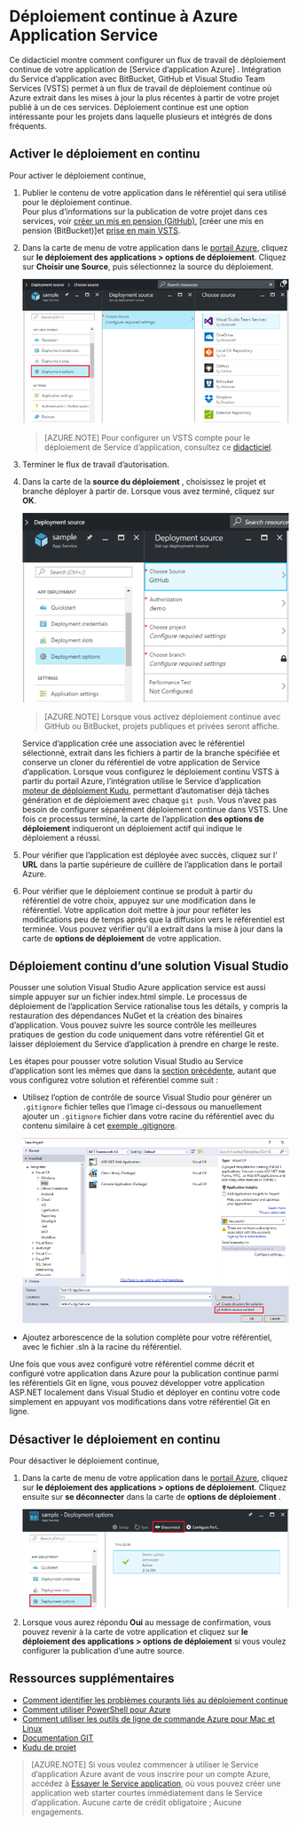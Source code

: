<properties
    pageTitle="Déploiement continue à Azure Application Service | Microsoft Azure"
    description="Apprenez à activer le déploiement continue à Azure Application Service."
    services="app-service"
    documentationCenter=""
    authors="dariagrigoriu"
    manager="wpickett"
    editor="mollybos"/>

<tags
    ms.service="app-service"
    ms.workload="na"
    ms.tgt_pltfrm="na"
    ms.devlang="na"
    ms.topic="article"
    ms.date="10/28/2016"
    ms.author="dariagrigoriu"/>
    
# <a name="continuous-deployment-to-azure-app-service"></a>Déploiement continue à Azure Application Service

Ce didacticiel montre comment configurer un flux de travail de déploiement continue de votre application de [Service d’application Azure] . Intégration du Service d’application avec BitBucket, GitHub et Visual Studio Team Services (VSTS) permet à un flux de travail de déploiement continue où Azure extrait dans les mises à jour la plus récentes à partir de votre projet publié à un de ces services. Déploiement continue est une option intéressante pour les projets dans laquelle plusieurs et intégrés de dons fréquents.

## <a name="overview"></a>Activer le déploiement en continu

Pour activer le déploiement continue, 

1. Publier le contenu de votre application dans le référentiel qui sera utilisé pour le déploiement continue.  
    Pour plus d’informations sur la publication de votre projet dans ces services, voir [créer un mis en pension (GitHub)], [créer une mis en pension (BitBucket)]et [prise en main VSTS].

2. Dans la carte de menu de votre application dans le [portail Azure], cliquez sur **le déploiement des applications > options de déploiement**. Cliquez sur **Choisir une Source**, puis sélectionnez la source du déploiement.  

    ![](./media/app-service-continuous-deployment/cd_options.png)
    
    > [AZURE.NOTE] Pour configurer un VSTS compte pour le déploiement de Service d’application, consultez ce [didacticiel](https://github.com/projectkudu/kudu/wiki/Setting-up-a-VSTS-account-so-it-can-deploy-to-a-Web-App).
    
3. Terminer le flux de travail d’autorisation. 

4. Dans la carte de la **source du déploiement** , choisissez le projet et branche déployer à partir de. Lorsque vous avez terminé, cliquez sur **OK**.
  
    ![](./media/app-service-continuous-deployment/github_option.png)

    > [AZURE.NOTE] Lorsque vous activez déploiement continue avec GitHub ou BitBucket, projets publiques et privées seront affiche.

    Service d’application crée une association avec le référentiel sélectionné, extrait dans les fichiers à partir de la branche spécifiée et conserve un cloner du référentiel de votre application de Service d’application. Lorsque vous configurez le déploiement continu VSTS à partir du portail Azure, l’intégration utilise le Service d’application [moteur de déploiement Kudu](https://github.com/projectkudu/kudu/wiki), permettant d’automatiser déjà tâches génération et de déploiement avec chaque `git push`. Vous n’avez pas besoin de configurer séparément déploiement continue dans VSTS. Une fois ce processus terminé, la carte de l’application **des options de déploiement** indiqueront un déploiement actif qui indique le déploiement a réussi.

5. Pour vérifier que l’application est déployée avec succès, cliquez sur l' **URL** dans la partie supérieure de cuillère de l’application dans le portail Azure. 

6. Pour vérifier que le déploiement continue se produit à partir du référentiel de votre choix, appuyez sur une modification dans le référentiel. Votre application doit mettre à jour pour refléter les modifications peu de temps après que la diffusion vers le référentiel est terminée. Vous pouvez vérifier qu’il a extrait dans la mise à jour dans la carte de **options de déploiement** de votre application.

## <a name="VSsolution"></a>Déploiement continu d’une solution Visual Studio 

Pousser une solution Visual Studio Azure application service est aussi simple appuyer sur un fichier index.html simple. Le processus de déploiement de l’application Service rationalise tous les détails, y compris la restauration des dépendances NuGet et la création des binaires d’application. Vous pouvez suivre les source contrôle les meilleures pratiques de gestion du code uniquement dans votre référentiel Git et laisser déploiement du Service d’application à prendre en charge le reste.

Les étapes pour pousser votre solution Visual Studio au Service d’application sont les mêmes que dans la [section précédente](#overview), autant que vous configurez votre solution et référentiel comme suit :

-   Utilisez l’option de contrôle de source Visual Studio pour générer un `.gitignore` fichier telles que l’image ci-dessous ou manuellement ajouter un `.gitignore` fichier dans votre racine du référentiel avec du contenu similaire à cet [exemple .gitignore](https://github.com/github/gitignore/blob/master/VisualStudio.gitignore). 

    ![](./media/app-service-continuous-deployment/VS_source_control.png)
 
-   Ajoutez arborescence de la solution complète pour votre référentiel, avec le fichier .sln à la racine du référentiel.

Une fois que vous avez configuré votre référentiel comme décrit et configuré votre application dans Azure pour la publication continue parmi les référentiels Git en ligne, vous pouvez développer votre application ASP.NET localement dans Visual Studio et déployer en continu votre code simplement en appuyant vos modifications dans votre référentiel Git en ligne.

## <a name="disableCD"></a>Désactiver le déploiement en continu

Pour désactiver le déploiement continue, 

1. Dans la carte de menu de votre application dans le [portail Azure], cliquez sur **le déploiement des applications > options de déploiement**. Cliquez ensuite sur **se déconnecter** dans la carte de **options de déploiement** .

    ![](./media/app-service-continuous-deployment/cd_disconnect.png)    

2. Lorsque vous aurez répondu **Oui** au message de confirmation, vous pouvez revenir à la carte de votre application et cliquez sur **le déploiement des applications > options de déploiement** si vous voulez configurer la publication d’une autre source.

## <a name="additional-resources"></a>Ressources supplémentaires

* [Comment identifier les problèmes courants liés au déploiement continue](https://github.com/projectkudu/kudu/wiki/Investigating-continuous-deployment)
* [Comment utiliser PowerShell pour Azure]
* [Comment utiliser les outils de ligne de commande Azure pour Mac et Linux]
* [Documentation GIT]
* [Kudu de projet](https://github.com/projectkudu/kudu/wiki)

>[AZURE.NOTE] Si vous voulez commencer à utiliser le Service d’application Azure avant de vous inscrire pour un compte Azure, accédez à [Essayer le Service application](http://go.microsoft.com/fwlink/?LinkId=523751), où vous pouvez créer une application web starter courtes immédiatement dans le Service d’application. Aucune carte de crédit obligatoire ; Aucune engagements.

[Service application Azure]: https://azure.microsoft.com/en-us/documentation/articles/app-service-changes-existing-services/ 
[Portail Azure]: https://portal.azure.com
[VSTS Portal]: https://www.visualstudio.com/en-us/products/visual-studio-team-services-vs.aspx
[Installing Git]: http://git-scm.com/book/en/Getting-Started-Installing-Git
[Comment utiliser PowerShell pour Azure]: ../articles/powershell-install-configure.md
[Comment utiliser les outils de ligne de commande Azure pour Mac et Linux]: ../articles/xplat-cli-install.md
[Documentation GIT]: http://git-scm.com/documentation

[Créer un mis en pension (GitHub)]: https://help.github.com/articles/create-a-repo
[Créer un mis en pension (BitBucket)]: https://confluence.atlassian.com/display/BITBUCKET/Create+an+Account+and+a+Git+Repo
[Prise en main VSTS]: https://www.visualstudio.com/get-started/overview-of-get-started-tasks-vs
[Continuous delivery to Azure using Visual Studio Team Services]: ../articles/cloud-services/cloud-services-continuous-delivery-use-vso.md
